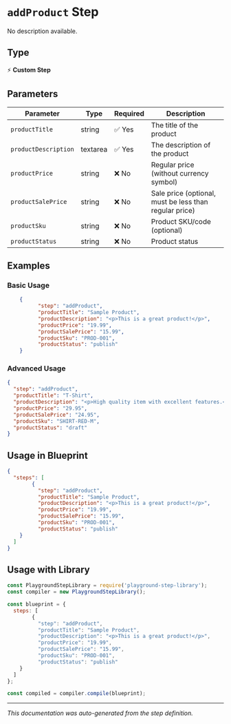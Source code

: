 # `addProduct` Step

No description available.

## Type
⚡ **Custom Step**

## Parameters

| Parameter | Type | Required | Description |
|-----------|------|----------|-------------|
| `productTitle` | string | ✅ Yes | The title of the product |
| `productDescription` | textarea | ✅ Yes | The description of the product |
| `productPrice` | string | ❌ No | Regular price (without currency symbol) |
| `productSalePrice` | string | ❌ No | Sale price (optional, must be less than regular price) |
| `productSku` | string | ❌ No | Product SKU/code (optional) |
| `productStatus` | string | ❌ No | Product status |


## Examples

### Basic Usage
```json
    {
          "step": "addProduct",
          "productTitle": "Sample Product",
          "productDescription": "<p>This is a great product!</p>",
          "productPrice": "19.99",
          "productSalePrice": "15.99",
          "productSku": "PROD-001",
          "productStatus": "publish"
    }
```

### Advanced Usage
```json
{
  "step": "addProduct",
  "productTitle": "T-Shirt",
  "productDescription": "<p>High quality item with excellent features.</p>",
  "productPrice": "29.95",
  "productSalePrice": "24.95",
  "productSku": "SHIRT-RED-M",
  "productStatus": "draft"
}
```

## Usage in Blueprint

```json
{
  "steps": [
        {
          "step": "addProduct",
          "productTitle": "Sample Product",
          "productDescription": "<p>This is a great product!</p>",
          "productPrice": "19.99",
          "productSalePrice": "15.99",
          "productSku": "PROD-001",
          "productStatus": "publish"
    }
  ]
}
```

## Usage with Library

```javascript
const PlaygroundStepLibrary = require('playground-step-library');
const compiler = new PlaygroundStepLibrary();

const blueprint = {
  steps: [
        {
          "step": "addProduct",
          "productTitle": "Sample Product",
          "productDescription": "<p>This is a great product!</p>",
          "productPrice": "19.99",
          "productSalePrice": "15.99",
          "productSku": "PROD-001",
          "productStatus": "publish"
    }
  ]
};

const compiled = compiler.compile(blueprint);
```

---

*This documentation was auto-generated from the step definition.*
